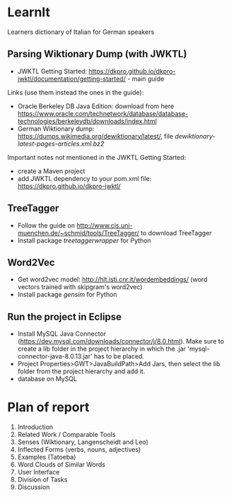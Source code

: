 # LearnIt
Learners dictionary of Italian for German speakers

## Parsing Wiktionary Dump (with JWKTL)
* JWKTL Getting Started: https://dkpro.github.io/dkpro-jwktl/documentation/getting-started/ - main guide

Links (use them instead the ones in the guide):
* Oracle Berkeley DB Java Edition: download from here https://www.oracle.com/technetwork/database/database-technologies/berkeleydb/downloads/index.html
* German Wiktionary dump: https://dumps.wikimedia.org/dewiktionary/latest/, file *dewiktionary-latest-pages-articles.xml.bz2*

Important notes not mentioned in the JWKTL Getting Started:
* create a Maven project
* add JWKTL dependency to your pom.xml file: https://dkpro.github.io/dkpro-jwktl/

## TreeTagger
* Follow the guide on http://www.cis.uni-muenchen.de/~schmid/tools/TreeTagger/ to download TreeTagger
* Install package *treetaggerwrapper* for Python

## Word2Vec
* Get word2vec model: http://hlt.isti.cnr.it/wordembeddings/ (word vectors trained with skipgram's word2vec)
* Install package *gensim* for Python

## Run the project in Eclipse
* Install MySQL Java Connector (https://dev.mysql.com/downloads/connector/j/8.0.html). Make sure to create a lib folder in the project hierarchy in which the .jar  'mysql-connector-java-8.0.13.jar' has to be placed.
* Project Properties>GWT>JavaBuildPath>Add Jars, then select the lib folder from the project hierarchy and add it.
* database on MySQL

# Plan of report
1. Introduction
2. Related Work / Comparable Tools
3. Senses (Wiktionary, Langenscheidt and Leo)
4. Inflected Forms (verbs, nouns, adjectives)
5. Examples (Tatoeba)
6. Word Clouds of Similar Words
7. User Interface
8. Division of Tasks
9. Discussion
